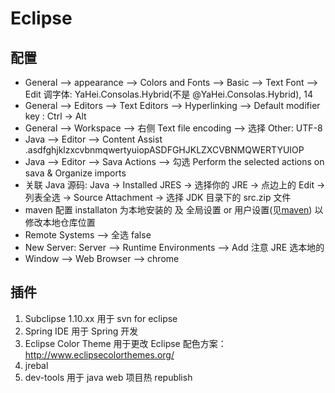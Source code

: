 # Eclipse

## 配置

* General --> appearance --> Colors and Fonts --> Basic --> Text Font --> Edit 调字体: YaHei.Consolas.Hybrid(不是 @YaHei.Consolas.Hybrid), 14
* General --> Editors --> Text Editors --> Hyperlinking --> Default modifier key : Ctrl -> Alt
* General --> Workspace --> 右侧 Text file encoding --> 选择 Other: UTF-8
* Java --> Editor --> Content Assist .asdfghjklzxcvbnmqwertyuiopASDFGHJKLZXCVBNMQWERTYUIOP
* Java --> Editor --> Sava Actions --> 勾选 Perform the selected actions on sava & Organize imports
* 关联 Java 源码: Java -> Installed JRES -> 选择你的 JRE -> 点边上的 Edit -> 列表全选 -> Source Attachment -> 选择 JDK 目录下的 src.zip 文件
* maven 配置 installaton 为本地安装的 及 全局设置 or 用户设置(见[maven](../maven/README.md)) 以修改本地仓库位置
* Remote Systems --> 全选 false
* New Server: Server --> Runtime Environments --> Add 注意 JRE 选本地的
* Window --> Web Browser --> chrome

## 插件

1. Subclipse 1.10.xx 用于 svn for eclipse
1. Spring IDE 用于 Spring 开发
1. Eclipse Color Theme 用于更改 Eclipse 配色方案：http://www.eclipsecolorthemes.org/
1. jrebal
1. dev-tools 用于 java web 项目热 republish
